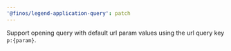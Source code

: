 ```yaml
---
'@finos/legend-application-query': patch
---
```


Support opening query with default url param values using the url query key `p:{param}`.